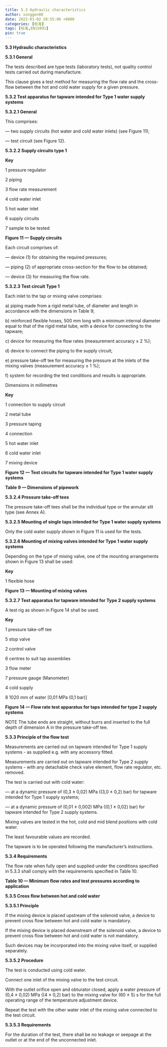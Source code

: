 ```yaml
---
title: 5.3 Hydraulic characteristics
author: songgen80
date: 2022-01-02 20:55:00 +0800
categories: [标准]
tags: [标准,EN15091]
pin: true
---
```


**5.3 Hydraulic characteristics**

**5.3.1 General**

The tests described are type tests (laboratory tests), not quality control tests carried out during manufacture.

This clause gives a test method for measuring the flow rate and the cross-flow between the hot and cold water supply for a given pressure.

**5.3.2 Test apparatus for tapware intended for Type 1 water supply systems**

**5.3.2.1  General**

This comprises:

— two supply circuits (hot water and cold water inlets) (see Figure 11);

— test circuit (see Figure 12).

**5.3.2.2  Supply circuits type 1**



**Key**

1 pressure regulator

2 piping

3 flow rate measurement

4 cold water inlet

5 hot water inlet

6 supply circuits

7 sample to be tested

**Figure 11 — Supply circuits**

Each circuit comprises of:

— device (1) for obtaining the required pressures;

— piping (2) of appropriate cross-section for the flow to be obtained;

— device (3) for measuring the flow rate.

**5.3.2.3 Test circuit Type 1**

Each inlet to the tap or mixing valve comprises:

a) piping made from a rigid metal tube, of diameter and length in accordance with the dimensions in Table 9; 

b) reinforced flexible hoses, 500 mm long with a minimum internal diameter equal to that of the rigid metal tube, with a device for connecting to the tapware;

c) device for measuring the flow rates (measurement accuracy ± 2 %);

d) device to connect the piping to the supply circuit;

e) pressure take-off tee for measuring the pressure at the inlets of the mixing valves (measurement accuracy ± 1 %);

f) system for recording the test conditions and results is appropriate.

Dimensions in millimetres







**Key**

1 connection to supply circuit

2 metal tube

3 pressure taping

4 connection

5 hot water inlet

6 cold water inlet

7 mixing device

**Figure 12 — Test circuits for tapware intended for Type 1 water supply systems**





**Table 9 — Dimensions of pipework**



**5.3.2.4 Pressure take-off tees**

The pressure take-off tees shall be the individual type or the annular slit type (see Annex A).

**5.3.2.5  Mounting of single taps intended for Type 1 water supply systems**

Only the cold water supply shown in Figure 11 is used for the tests.

**5.3.2.6  Mounting of mixing valves intended for Type 1 water supply systems**

Depending on the type of mixing valve, one of the mounting arrangements shown in Figure 13 shall be used:





**Key**

1 flexible hose





**Figure 13 — Mounting of mixing valves**

**5.3.2.7 Test apparatus for tapware intended for Type 2 supply systems**

A test rig as shown in Figure 14 shall be used.





**Key**

1 pressure take-off tee 

5 stop valve

2 control valve 

6 centres to suit tap assemblies

3 flow meter 

7 pressure gauge (Manometer)

4 cold supply 

8 1020 mm of water [0,01 MPa (0,1 bar)]

**Figure 14 — Flow rate test apparatus for taps intended for type 2 supply systems**

NOTE      The tube ends are straight, without burrs and inserted to the full depth of dimension A in the pressure take-off tee.

**5.3.3 Principle of the flow test**

Measurements are carried out on tapware intended for Type 1 supply systems - as supplied e.g. with any accessory fitted.

Measurements are carried out on tapware intended for Type 2 supply systems - with any detachable check valve element, flow rate regulator, etc. removed.

The test is carried out with cold water:

— at a dynamic pressure of (0,3 ± 0,02) MPa ((3,0 ± 0,2) bar) for tapware intended for Type 1 supply systems;

— at a dynamic pressure of (0,01 ± 0,002) MPa ((0,1 ± 0,02) bar) for tapware intended for Type 2 supply systems. 

Mixing valves are tested in the hot, cold and mid blend positions with cold water.

The least favourable values are recorded.

The tapware is to be operated following the manufacturer’s instructions.





**5.3.4 Requirements**

The flow rate when fully open and supplied under the conditions specified in 5.3.3 shall comply with the requirements specified in Table 10.

**Table 10 — Minimum flow rates and test pressures according to application**





**5.3.5 Cross flow between hot and cold water**

**5.3.5.1  Principle**

If the mixing device is placed upstream of the solenoid valve, a device to prevent cross flow between hot and cold water is mandatory.

If the mixing device is placed downstream of the solenoid valve, a device to prevent cross flow between hot and cold water is not mandatory.

Such devices may be incorporated into the mixing valve itself, or supplied separately.

**5.3.5.2  Procedure**

The test is conducted using cold water.

Connect one inlet of the mixing valve to the test circuit.

With the outlet orifice open and obturator closed, apply a water pressure of (0,4 ± 0,02) MPa ((4 ± 0,2) bar) to the mixing valve for (60 ± 5) s for the full operating range of the temperature adjustment device.

Repeat the test with the other water inlet of the mixing valve connected to the test circuit.

**5.3.5.3  Requirements**

For the duration of the test, there shall be no leakage or seepage at the outlet or at the end of the unconnected inlet.

